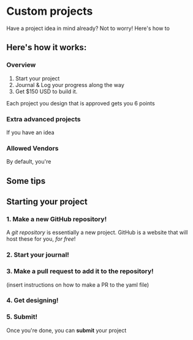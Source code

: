# Custom projects

Have a project idea in mind already? Not to worry! Here's how to 

## Here's how it works:

### Overview

1. Start your project
2. Journal & Log your progress along the way
3. Get $150 USD to build it.

Each project you design that is approved gets you 6 points

### Extra advanced projects

If you have an idea

### Allowed Vendors
By default, you're 

###

## Some tips

## Starting your project

### 1. Make a new GitHub repository!

A *git repository* is essentially a new project. GitHub is a website that will host these for you, *for free*!

### 2. Start your journal!

### 3. Make a pull request to add it to the repository!
(insert instructions on how to make a PR to the yaml file)

### 4. Get designing!


### 5. Submit!

Once you're done, you can **submit** your project

